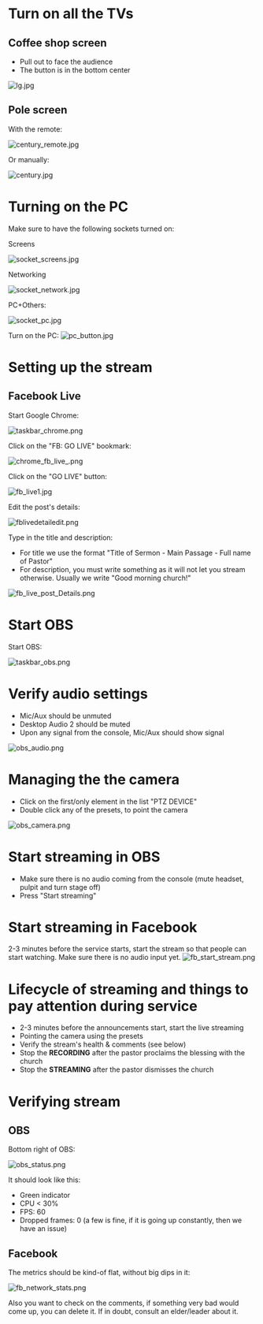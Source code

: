 

# Turn on all the TVs
## Coffee shop screen
 * Pull out to face the audience
 * The button is in the bottom center

![lg.jpg](assets/video/lg.jpg)

## Pole screen

With the remote:

![century_remote.jpg](assets%2Fvideo%2Fcentury_remote.jpg)

Or manually:

![century.jpg](assets%2Fvideo%2Fcentury.jpg)


# Turning on the PC
Make sure to have the following sockets turned on:

Screens

![socket_screens.jpg](assets%2Fvideo%2Fsocket_screens.jpg)

Networking

![socket_network.jpg](assets%2Fvideo%2Fsocket_network.jpg)


PC+Others:

![socket_pc.jpg](assets%2Fvideo%2Fsocket_pc.jpg)

Turn on the PC:
![pc_button.jpg](assets%2Fvideo%2Fpc_button.jpg)



# Setting up the stream
## Facebook Live
Start Google Chrome:

![taskbar_chrome.png](assets%2Fvideo%2Fscreenshots%2Ftaskbar_chrome.png)

Click on the "FB: GO LIVE" bookmark:

![chrome_fb_live_.png](assets%2Fvideo%2Fscreenshots%2Fchrome_fb_live_.png)

Click on the "GO LIVE" button:

![fb_live1.jpg](assets%2Fvideo%2Fscreenshots%2Ffb_live1.jpg)

Edit the post's details:

![fblivedetailedit.png](assets%2Fvideo%2Fscreenshots%2Ffblivedetailedit.png)

Type in the title and description:

 * For title we use the format "Title of Sermon - Main Passage - Full name of Pastor"
 * For description, you must write something as it will not let you stream otherwise. Usually we write "Good morning church!"

![fb_live_post_Details.png](assets%2Fvideo%2Fscreenshots%2Ffb_live_post_Details.png)


# Start OBS

Start OBS:

![taskbar_obs.png](assets%2Fvideo%2Fscreenshots%2Ftaskbar_obs.png)

# Verify audio settings
 * Mic/Aux should be unmuted
 * Desktop Audio 2 should be muted
 * Upon any signal from the console, Mic/Aux should show signal

![obs_audio.png](assets%2Fvideo%2Fscreenshots%2Fobs_audio.png)

# Managing the the camera
 * Click on the first/only element in the list "PTZ DEVICE"
 * Double click any of the presets, to point the camera

![obs_camera.png](assets%2Fvideo%2Fscreenshots%2Fobs_camera.png)

# Start streaming in OBS
 * Make sure there is no audio coming from the console (mute headset, pulpit and turn stage off)
 * Press "Start streaming"


# Start streaming in Facebook

2-3 minutes before the service starts, start the stream so that people can start watching.
Make sure there is no audio input yet.
![fb_start_stream.png](assets%2Fvideo%2Fscreenshots%2Ffb_start_stream.png)



# Lifecycle of streaming and things to pay attention during service
 * 2-3 minutes before the announcements start, start the live streaming
 * Pointing the camera using the presets
 * Verify the stream's health & comments (see below)
 * Stop the **RECORDING** after the pastor proclaims the blessing with the church
 * Stop the **STREAMING** after the pastor dismisses the church

# Verifying stream 
## OBS 
Bottom right of OBS:

![obs_status.png](assets%2Fvideo%2Fscreenshots%2Fobs_status.png)

It should look like this:
 * Green indicator
 * CPU < 30%
 * FPS: 60
 * Dropped frames: 0 (a few is fine, if it is going up constantly, then we have an issue)

## Facebook
The metrics should be kind-of flat, without big dips in it:

![fb_network_stats.png](assets%2Fvideo%2Fscreenshots%2Ffb_network_stats.png)

Also you want to check on the comments, if something very bad would come up, you can delete it.
If in doubt, consult an elder/leader about it.

